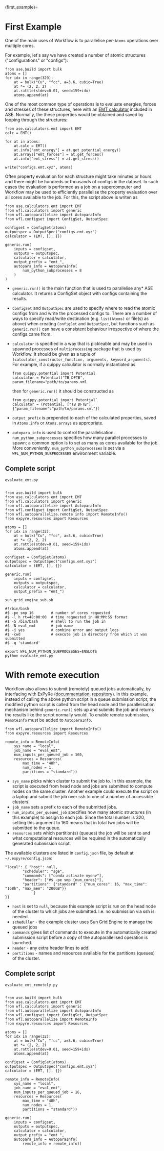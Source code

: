 (first_example)=
# First Example

One of the main uses of Workflow is to parallelise per-`Atoms` operations over multiple cores. 

For example, let's say we have created a number of atomic structures ("configurations" or "configs"):

```
from ase.build import bulk
atoms = []
for idx in range(320):
    at = bulk("Cu", "fcc", a=3.6, cubic=True)
    at *= (2, 2, 2)
    at.rattle(stdev=0.01, seed=159+idx)
    atoms.append(at)
```

One of the most common type of operations is to evaluate energies, forces and stresses of these structures, here with an [EMT calculator](https://wiki.fysik.dtu.dk/ase/ase/calculators/emt.html#module-ase.calculators.emt) included in ASE. Normally, the these properties would be obtained and saved by looping through the structures:

```
from ase.calculators.emt import EMT
calc = EMT()

for at in atoms:
    at.calc = EMT()
    at.info["emt_energy"] = at.get_potential_energy()
    at.arrays["emt_forces"] = at.get_forces()
    at.info["emt_stress"] = at.get_stress()

write("configs.emt.xyz", atoms)
``` 

Often property evaluation for each structure might take minutes or hours and there might be hundreds or thousands of configs in the dataset. In such cases the evaluation is performed as a job on a supercomputer and Workflow may be used to efficiently parallelise the property evaluation over all cores available to the job. For this, the script above is writen as

```
from ase.calculators.emt import EMT 
from wfl.calculators import generic
from wfl.autoparallelize import AutoparaInfo
from wfl.configset import ConfigSet, OutputSpec

configset = ConfigSet(atoms)
outputspec = OutputSpec("configs.emt.xyz")
calculator = (EMT, [], {})

generic.run(
    inputs = configset, 
    outputs = outputspec, 
    calculator = calculator, 
    output_prefix = "emt_", 
    autopara_info = AutoparaInfo(
        num_python_subprocesses = 8    
    )
)
```

- `generic.run()` is the main function that is used to parallelise any* ASE calculator. It returns a ConfigSet object with configs containing the results. 
- `ConfigSet` and `OutputSpec` are used to specify where to read the atomic configs from and write the processed configs to. There are a number of ways to specify read/write destination (e.g. `list(Atoms)` or file(s) as above) when creating `ConfigSet` and `OutputSpec`, but functions such as `generic.run()` can have a consistent behaviour irrespective of where the configs came from. 
- `calculator` is specified in a way that is pickleable and may be used in spawned processes of `multiprocessing` package that is used by Workflow. It should be given as a tuple of `(calculator_constructor_function, arguments, keyword_arguments)`. For example, if a quippy calculator is normally instantiated as 

    ```
    from quippy.potential import Potential
    calculator = Potential("TB DFTB", param_filename="path/to/params.xml
    ```

    then for `generic.run()` it should be constructed as 

    ```
    from quippy.potential import Potential`
    calculator = (Potential, ["TB DFTB"], {"param_filename":"path/to/params.xml"})
    ```

- `output_prefix` is prepended to each of the calculated properties, saved in `Atoms.info` or `Atoms.arrays` as appropriate. 
- `autopara_info` is used to control the parallelisation. `num_python_subprocesses` specifies how many parallel processes to spawn; a common option is to set as many as cores available for the job. More conveniently, `num_python_subprocesses` is set via a `WFL_NUM_PYTHON_SUBPROCESSES` environment variable. 

## Complete script

`evaluate_emt.py`
```

from ase.build import bulk
from ase.calculators.emt import EMT 
from wfl.calculators import generic
from wfl.autoparallelize import AutoparaInfo
from wfl.configset import ConfigSet, OutputSpec
from wfl.autoparallelize.remote info import RemoteInfo()
from expyre.resources import Resources

atoms = []
for idx in range(32):
    at = bulk("Cu", "fcc", a=3.6, cubic=True)
    at *= (2, 2, 2)
    at.rattle(stdev=0.01, seed=159+idx)
    atoms.append(at)

configset = ConfigSet(atoms)
outputspec = OutputSpec("configs.emt.xyz")
calculator = (EMT, [], {})

generic.run(
    inputs = configset, 
    outputs = outputspec, 
    calculator = calculator, 
    output_prefix = "emt_")
```

`sun_grid_engine_sub.sh`
```
#!/bin/bash
#$ -pe smp 16        # number of cores requested
#$ -l h_rt=48:00:00  # time requested in HH:MM:SS format
#$ -S /bin/bash      # shell to run the job in
#$ -N eval_emt       # job name 
#$ -j yes            # combine error and output logs
#$ -cwd              # execute job in directory from which it was submitted
#$ -q 'standard'

export WFL_NUM_PYTHON_SUBPROCESSES=$NSLOTS
python evaluate_emt.py
```


# With remote execution

Workflow also allows to submit (remotely) queued jobs automatically, by interfacing with ExPyRe ([docummentation](https://libatoms.github.io/ExPyRe/), [repository](https://github.com/libAtoms/ExPyRe/tree/main/expyre)). In this example, instead of calling the above python script in a queue submission script, the modified python script is called from the head node and the parallelisation mechanism behind `generic.run()` sets up and submits the job and returns the results like the script normally would. To enable remote submission, `RemoteInfo` must be added to `AutoparaInfo`. 

```
from wfl.autoparallelize import RemoteInfo()
from expyre.resources import Resources

remote_info = RemoteInfo(
    sys_name = "local",
    job_name = "eval_emt",
    num_inputs_per_queued_job = 160,
    resources = Resources(
        max_time = "48h",
        num_nodes = 1,
        partitions = "standard"))
```

- `sys_name` picks which cluster to submit the job to. In this example, the script is executed from head node and jobs are submitted to compute nodes on the same cluster. Another example could execute the script on a laptop and submit the job over ssh to one of a number of accessible clusters. 
- `job_name` sets a prefix to each of the submitted jobs. 
- `num_inputs_per_queued_job` specifies how many atomic structures (in this example) to assign to each job. Since the total number is 320, setting this argument to 160 means that in total two jobs will be submitted to the queue. 
- `resources` sets which partition(s) (queues) the job will be sent to and what computational resources will be required in the automatically generated submission script.

The available clusters are listed in `config.json` file, by default at `~/.expyre/config.json`:

```
"local": { "host": null,
        "scheduler": "sge",
        "commands": ["conda activate myenv"],
        "header": ["#$ -pe smp {num_cores}"],
        "partitions": {"standard" : {"num_cores": 16, "max_time": "168h", "max_mem": "200GB"}}
             }
}}
```

- `host` is set to `null`, because this example script is run on the head node of the cluster to which jobs are submitted. I.e. no submission via ssh is needed. 
- `scheduller` - the example cluster uses Sun Grid Engine to manage the queued jobs
- `commands` gives list of commands to execute in the automatically created submission script before a copy of the autoparallelised operation is launched. 
- `header` - any extra header lines to add.  
- `partitions` - names and resources available for the partitions (queues) of the cluster. 


## Complete script

`evaluate_emt_remotely.py`
```

from ase.build import bulk
from ase.calculators.emt import EMT 
from wfl.calculators import generic
from wfl.autoparallelize import AutoparaInfo
from wfl.configset import ConfigSet, OutputSpec
from wfl.autoparallelize import RemoteInfo
from expyre.resources import Resources

atoms = []
for idx in range(32):
    at = bulk("Cu", "fcc", a=3.6, cubic=True)
    at *= (2, 2, 2)
    at.rattle(stdev=0.01, seed=159+idx)
    atoms.append(at)

configset = ConfigSet(atoms)
outputspec = OutputSpec("configs.emt.xyz")
calculator = (EMT, [], {})

remote_info = RemoteInfo(
    sys_name = "local",
    job_name = "eval_emt",
    num_inputs_per_queued_job = 16,
    resources = Resources(
        max_time = "48h",
        num_nodes = 1,
        partitions = "standard"))

generic.run(
    inputs = configset, 
    outputs = outputspec, 
    calculator = calculator, 
    output_prefix = "emt_", 
    autopara_info = AutoparaInfo(
        remote_info = remote_info))
```
